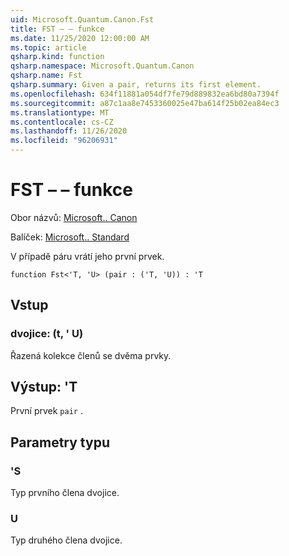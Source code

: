 ```yaml
---
uid: Microsoft.Quantum.Canon.Fst
title: FST – – funkce
ms.date: 11/25/2020 12:00:00 AM
ms.topic: article
qsharp.kind: function
qsharp.namespace: Microsoft.Quantum.Canon
qsharp.name: Fst
qsharp.summary: Given a pair, returns its first element.
ms.openlocfilehash: 634f11881a054df7fe79d889832ea6bd80a7394f
ms.sourcegitcommit: a87c1aa8e7453360025e47ba614f25b02ea84ec3
ms.translationtype: MT
ms.contentlocale: cs-CZ
ms.lasthandoff: 11/26/2020
ms.locfileid: "96206931"
---
```

# <a name="fst-function"></a>FST – – funkce

Obor názvů: [Microsoft.. Canon](xref:Microsoft.Quantum.Canon)

Balíček: [Microsoft.. Standard](https://nuget.org/packages/Microsoft.Quantum.Standard)


V případě páru vrátí jeho první prvek.

```qsharp
function Fst<'T, 'U> (pair : ('T, 'U)) : 'T
```


## <a name="input"></a>Vstup

### <a name="pair--tu"></a>dvojice: (t, ' U)

Řazená kolekce členů se dvěma prvky.



## <a name="output--t"></a>Výstup: 'T

První prvek `pair` .

## <a name="type-parameters"></a>Parametry typu

### <a name="t"></a>'S

Typ prvního člena dvojice.
### <a name="u"></a>U

Typ druhého člena dvojice.